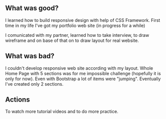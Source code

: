 ## What was good?

I learned how to build responsive design with help of CSS Framework. First time in my life I've got my portfolio web site (in progress for a while)

I comunicated with my partner, learned how to take interview, to draw wireframe and on base of that on to draw layout for real website.

## What was bad?

I couldn't develop responsive web site according with my layout. Whole Home Page with 5 sections was for me impossible challenge (hopefully it is only for now). Even with Bootstrap a lot of items were "jumping". Eventually I've created only 2 sections.

## Actions

To watch more tutorial videos and to do more practice.
